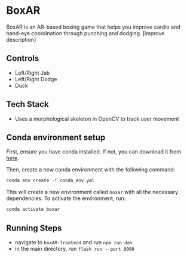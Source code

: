# BoxAR

BoxAR is an AR-based boxing game that helps you improve cardio and hand-eye coordination through punching and dodging. [improve description]

## Controls

- Left/Right Jab
- Left/Right Dodge
- Duck

## Tech Stack

- Uses a morphological skeleton in OpenCV to track user movement

## Conda environment setup

First, ensure you have conda installed. If not, you can download it from [here](https://docs.conda.io/en/latest/miniconda.html).

Then, create a new conda environment with the following command:

```bash
conda env create -f conda_env.yml
```

This will create a new environment called `boxar` with all the necessary dependencies. To activate the environment, run:

```bash
conda activate boxar
```

## Running Steps

- navigate to `boxAR-frontend` and run `npm run dev`
- in the main directory, run `flask run --port 8000`
